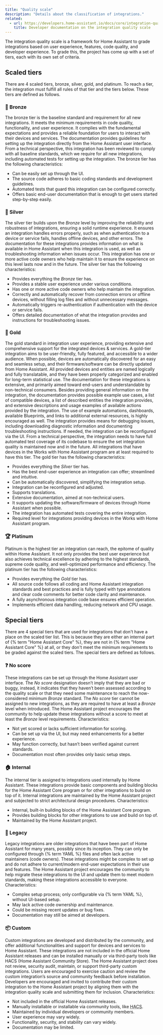 ```yaml
---
title: "Quality scale"
description: "Details about the classification of integrations."
related:
  - url: https://developers.home-assistant.io/docs/core/integration-quality-scale/
    title: Developer documentation on the integration quality scale
---
```

The integration quality scale is a framework for Home Assistant to grade integrations based on user experience, features, code quality, and developer experience.
To grade this, the project has come up with a set of tiers, each with its own set of criteria.
## Scaled tiers
There are 4 scaled tiers, bronze, silver, gold, and platinum.
To reach a tier, the integration must fulfill all rules of that tier and the tiers below.
These tiers are defined as follows.
### 🥉 Bronze
The bronze tier is the baseline standard and requirement for all new integrations. It meets the minimum requirements in code quality, functionality, and user experience. It complies with the fundamental expectations and provides a reliable foundation for users to interact with their devices and services.
The documentation provides guidelines for setting up the integration directly from the Home Assistant user interface.
From a technical perspective, this integration has been reviewed to comply with all baseline standards, which we require for all new integrations, including automated tests for setting up the integration.
The bronze tier has the following characteristics:
- Can be easily set up through the UI.
- The source code adheres to basic coding standards and development guidelines.
- Automated tests that guard this integration can be configured correctly.
- Offers basic end-user documentation that is enough to get users started step-by-step easily.
### 🥈 Silver
The silver tier builds upon the _Bronze_ level by improving the reliability and robustness of integrations, ensuring a solid runtime experience. It ensures an integration handles errors properly, such as when authentication to a device or service fails, handles offline devices, and other errors.
The documentation for these integrations provides information on what is available in Home Assistant when this integration is used, as well as troubleshooting information when issues occur.
This integration has one or more active code owners who help maintain it to ensure the experience on this level lasts now and in the future.
The silver tier has the following characteristics:
- Provides everything the _Bronze_ tier has.
- Provides a stable user experience under various conditions.
- Has one or more active code owners who help maintain the integration.
- Correctly and automatically recover from connection errors or offline devices, without filling log files and without unnecessary messages.
- Automatically triggers re-authentication if authentication with the device or service fails.
- Offers detailed documentation of what the integration provides and instructions for troubleshooting issues.
### 🥇 Gold
The gold standard in integration user experience, providing extensive and comprehensive support for the integrated devices & services. A gold-tier integration aims to be user-friendly, fully featured, and accessible to a wider audience.
When possible, devices are automatically discovered for an easy and seamless setup, and their firmware/software can be directly updated from Home Assistant.
All provided devices and entities are named logically and fully translatable, and they have been properly categorized and enabled for long-term statistical use.
The documentation for these integrations is extensive, and primarily aimed toward end-users and understandable by non-technical consumers. Besides providing general information on the integration, the documentation provides possible example use cases, a list of compatible devices, a list of described entities the integration provides, and extensive descriptions and usage examples of available actions provided by the integration. The use of example automations, dashboards, available Blueprints, and links to additional external resources, is highly encouraged as well.
The integration provides means for debugging issues, including downloading diagnostic information and documenting troubleshooting instructions. If needed, the integration can be reconfigured via the UI.
From a technical perspective, the integration needs to have full automated test coverage of its codebase to ensure the set integration quality is maintained now and in the future.
All integrations that have devices in the Works with Home Assistant program are at least required to have this tier.
The gold tier has the following characteristics:
- Provides everything the _Silver_ tier has.
- Has the best end-user experience an integration can offer; streamlined and intuitive.
- Can be automatically discovered, simplifying the integration setup.
- Integration can be reconfigured and adjusted.
- Supports translations.
- Extensive documentation, aimed at non-technical users.
- It supports updating the software/firmware of devices through Home Assistant when possible.
- The integration has automated tests covering the entire integration.
- Required level for integrations providing devices in the Works with Home Assistant program.
### 🏆 Platinum
Platinum is the highest tier an integration can reach, the epitome of quality within Home Assistant. It not only provides the best user experience but also achieves technical excellence by adhering to the highest standards, supreme code quality, and well-optimized performance and efficiency.
The platinum tier has the following characteristics:
- Provides everything the _Gold_ tier has.
- All source code follows all coding and Home Assistant integration standards and best practices and is fully typed with type annotations and clear code comments for better code clarity and maintenance.
- A fully asynchronous integration code base ensures efficient operation.
- Implements efficient data handling, reducing network and CPU usage.
## Special tiers
There are 4 special tiers that are used for integrations that don't have a place on the scaled tier list.
This is because they are either an internal part of {% term "Home Assistant Core" %}, they are not in {% term "Home Assistant Core" %} at all, or they don't meet the minimum requirements to be graded against the scaled tiers.
The special tiers are defined as follows.
### ❓ No score
These integrations can be set up through the Home Assistant user interface. The _No score_ designation doesn’t imply that they are bad or buggy, instead, it indicates that they haven’t been assessed according to the quality scale or that they need some maintenance to reach the now-considered minimum _Bronze_ standard.
The _No score_ tier cannot be assigned to new integrations, as they are required to have at least a _Bronze_ level when introduced. The Home Assistant project encourages the community to help update these integrations without a score to meet at least the _Bronze_ level requirements.
Characteristics:
- Not yet scored or lacks sufficient information for scoring.
- Can be set up via the UI, but may need enhancements for a better experience.
- May function correctly, but hasn’t been verified against current standards.
- Documentation most often provides only basic setup steps.
### 🏠 Internal
The internal tier is assigned to integrations used internally by Home Assistant. These integrations provide basic components and building blocks for the Home Assistant Core program or for other integrations to build on top of it.
Internal integrations are maintained by the Home Assistant project and subjected to strict architectural design procedures.
Characteristics:
- Internal, built-in building blocks of the Home Assistant Core program.
- Provides building blocks for other integrations to use and build on top of.
- Maintained by the Home Assistant project.
### 💾 Legacy
Legacy integrations are older integrations that have been part of Home Assistant for many years, possibly since its inception. They can only be configured through {% term YAML %} files and often lack active maintainers (code owners). These integrations might be complex to set up and do not adhere to current/modern end-user expectations in their use and features.
The Home Assistant project encourages the community to help migrate these integrations to the UI and update them to meet modern standards, making these integrations accessible to everyone.
Characteristics:
- Complex setup process; only configurable via {% term YAML %}, without UI-based setup.
- May lack active code ownership and maintenance.
- Could be missing recent updates or bug fixes.
- Documentation may still be aimed at developers.
### 📦 Custom
Custom integrations are developed and distributed by the community, and offer additional functionalities and support for devices and services to Home Assistant. These integrations are not included in the official Home Assistant releases and can be installed manually or via third-party tools like HACS (Home Assistant Community Store).
The Home Assistant project does not review, security audit, maintain, or support third-party custom integrations. Users are encouraged to exercise caution and review the custom integration’s source and community feedback before installation.
Developers are encouraged and invited to contribute their custom integration to the Home Assistant project by aligning them with the integration quality scale and submitting them for inclusion.
Characteristics:
- Not included in the official Home Assistant releases.
- Manually installable or installable via community tools, like <abbr title="Home Assistant Community Store">HACS</abbr>.
- Maintained by individual developers or community members.
- User experience may vary widely.
- Functionality, security, and stability can vary widely.
- Documentation may be limited.